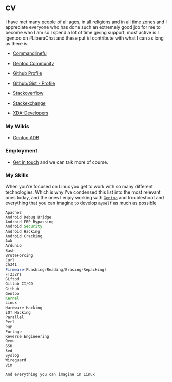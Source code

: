 # cv

I have met many people of all ages, in all religions and in all time zones and I appreciate everyone who has done such an extremely good job for me to become who I am so I spend a lot of time giving support, most active is I igentoo on #LiberaChat and these put #I contribute with what I can as long as there is:

* [Commandlinefu](https://www.commandlinefu.com/commands/by/wuseman1)

* [Gentoo Community](https://wiki.gentoo.org/wiki/User:Wuseman)

* [Github Profile](https://github.com/wuseman)

* [Github/Gist - Profile](https://gist.github.com/wuseman)

* [Stackoverflow](https://stackoverflow.com/users/9887151/wuseman)

* [Stackexchange](https://unix.stackexchange.com/users/293847/wuseman)

* [XDA-Developers](https://forum.xda-developers.com/m/wuseman.9065022/#adav_achievements)

### My Wikis

* [Gentoo ADB](https://wiki.gentoo.org/wiki/Android/adb)

### Employment

* [Get in touch](../Contact/README.md) and we can talk more of course. 

### My Skills

When you're focused on Linux you get to work with so many different technologies. 
Which is why I've condensed this list into the most relevant ones today, and the ones I enjoy working with [`Gentoo`](https://www.gentoo.org) and troubleshoot and everything that you can imagine to develop `myself` as much as possible

```Java
Apache2
Android Debug Bridge 
Android FRP Bypassing
Android Security
Android Hacking
Android Cracking
Awk
Ardunio
Bash
BruteForcing
Curl
Ch341
Firmware(FLashing/Reading/Erasing/Repacking)
FT232rs
GLftpd
Gitlab CI/CD
Github
Gentoo
Kernel
Linux
Hardware Hacking
iOT Hacking
Parallel 
Perl
PHP
Portage
Reverse Engineering
Qemu
SSH
Sed
Syslog
Wireguard
Vim

And everything you can imagine in Linux
```



